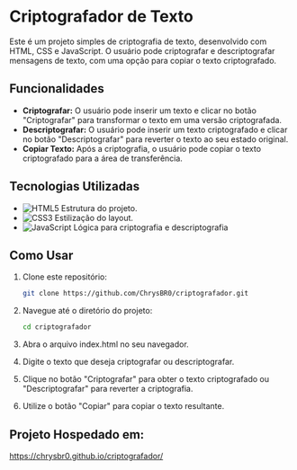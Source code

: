 # Criptografador de Texto

Este é um projeto simples de criptografia de texto, desenvolvido com HTML, CSS e JavaScript. O usuário pode criptografar e descriptografar mensagens de texto, com uma opção para copiar o texto criptografado.

## Funcionalidades

- **Criptografar:** O usuário pode inserir um texto e clicar no botão "Criptografar" para transformar o texto em uma versão criptografada.
- **Descriptografar:** O usuário pode inserir um texto criptografado e clicar no botão "Descriptografar" para reverter o texto ao seu estado original.
- **Copiar Texto:** Após a criptografia, o usuário pode copiar o texto criptografado para a área de transferência.

## Tecnologias Utilizadas

- ![HTML5](https://img.shields.io/badge/HTML5-E34F26?style=for-the-badge&logo=html5&logoColor=white) Estrutura do projeto.
- ![CSS3](https://img.shields.io/badge/CSS3-1572B6?style=for-the-badge&logo=css3&logoColor=white) Estilização do layout.
- ![JavaScript](https://img.shields.io/badge/JavaScript-F7DF1E?style=for-the-badge&logo=javascript&logoColor=black) Lógica para criptografia e descriptografia 


## Como Usar

1. Clone este repositório:
   ```bash
   git clone https://github.com/ChrysBR0/criptografador.git
   ```
2. Navegue até o diretório do projeto:
   ```bash
   cd criptografador
   ```
3. Abra o arquivo index.html no seu navegador.

4. Digite o texto que deseja criptografar ou descriptografar.

5. Clique no botão "Criptografar" para obter o texto criptografado ou "Descriptografar" para reverter a criptografia.

6. Utilize o botão "Copiar" para copiar o texto resultante.

## Projeto Hospedado em:
https://chrysbr0.github.io/criptografador/
